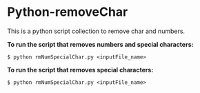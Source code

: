 # Python-removeChar
This is a python script collection to remove char and numbers.

__To run the script that removes numbers and special characters:__

```
$ python rmNumSpecialChar.py <inputFile_name>
```
__To run the script that removes special characters:__

```
$ python rmNumSpecialChar.py <inputFile_name>
```
